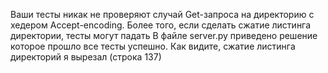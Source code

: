 Ваши тесты никак не проверяют случай Get-запроса на директорию с хедером Accept-encoding.
Более того, если сделать сжатие листинга директории, тесты могут падать
В файле server.py приведено решение которое прошло все тесты успешно. 
Как видите, сжатие листинга директорий я вырезал (строка 137)
